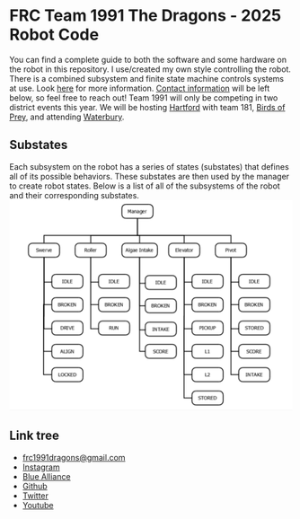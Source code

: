 # FRC Team 1991 The Dragons - 2025 Robot Code

You can find a complete guide to both the software and some hardware on the robot in this repository. I use/created my own style controlling the robot. There is a combined subsystem and finite state machine controls systems at use. Look [here](#Substates) for more information. [Contact information](#Link-tree) will be left below, so feel free to reach out! Team 1991 will only be competing in two district events this year. We will be hosting [Hartford](https://www.thebluealliance.com/event/2025cthar) with team 181, [Birds of Prey](https://www.thebluealliance.com/team/181), and attending [Waterbury](https://www.thebluealliance.com/event/2025ctwat).  

## Substates
Each subsystem on the robot has a series of states (substates) that defines all of its possible behaviors. These substates are then used by the manager to create robot states. Below is a list of all of the subsystems of the robot and their corresponding substates.
![Substate diagram](imgs/Substate_Diagram.png)

## Link tree

 - [frc1991dragons@gmail.com](mailto:frc1991dragons@gmail.com)
 - [Instagram](https://www.instagram.com/frcteam1991)
 - [Blue Alliance](https://www.thebluealliance.com/team/1991)
 - [Github](https://github.com/frc1991)
 - [Twitter](https://twitter.com/frcteam1991)
 - [Youtube](https://www.youtube.com/channel/UCPo0HSI_RKmutuLvsCoKSAg)
